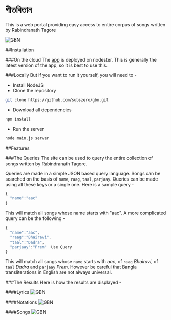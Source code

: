 গীতবিতান
=============


This is a web portal providing easy access to entire corpus of songs written by Rabindranath Tagore

![GBN](https://raw.github.com/subszero/gbn/master/README_files/gbn.png)


##Installation

###On the cloud
The [app](http://gbn.nodester.com/) is deployed on nodester. This is generally the latest version of the app, so it is best to use this.

###Locally
But if you want to run it yourself, you will need to -

* Install NodeJS
* Clone the repository

```bash
git clone https://github.com/subszero/gbn.git
```

* Download all dependencies

```bash
npm install
```

* Run the server

```bash
node main.js server
```

##Features

###The Queries
The site can be used to query the entire collection of songs written by Rabindranath Tagore.

Queries are made in a simple JSON based query language. Songs can be searched on the basis of `name`, `raag`, `taal`, `parjaay`. Queries can be made using all these keys or a single one. Here is a sample query -

```javascript
{
  "name":"aac"
}
```

This will match all songs whose name starts with "aac". A more complicated query can be the following -

```javascript
{
  "name":"aac",
  "raag":"Bhairavi",
  "taal":"Dadra",
  "parjaay":"Prem"  Use Query
}
```

This will match all songs whose `name` starts with *aac*, of `raag` *Bhairavi*, of `taal` *Dadra* and `parjaay` *Prem*. However be careful that Bangla transliterations in English are not always universal.

###The Results
Here is how the results are displayed -

####Lyrics
![GBN](https://raw.github.com/subszero/gbn/master/README_files/lyrics.png)

####Notations
![GBN](https://raw.github.com/subszero/gbn/master/README_files/notations.png)

####Songs
![GBN](https://raw.github.com/subszero/gbn/master/README_files/youtube.png)

